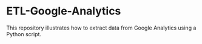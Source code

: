 # ETL-Google-Analytics

This repository illustrates how to extract data from Google Analytics using a Python script. 


